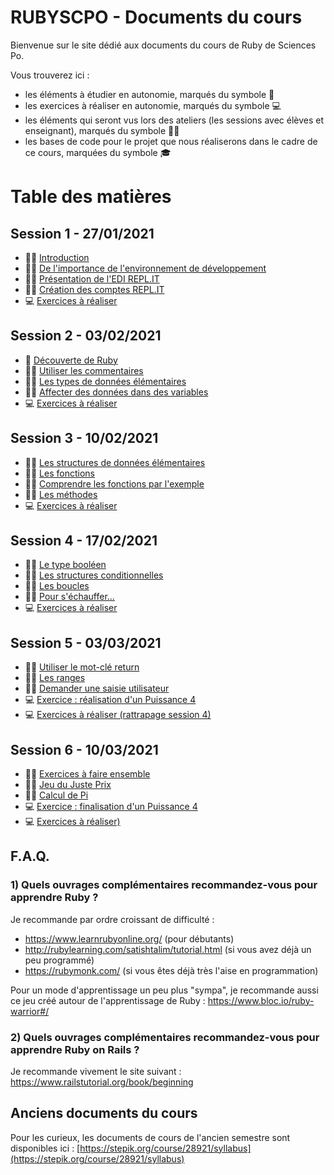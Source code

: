 # RUBYSCPO - Documents du cours

Bienvenue sur le site dédié aux documents du cours de Ruby de Sciences Po.

Vous trouverez ici :
- les éléments à étudier en autonomie, marqués du symbole 📖
- les exercices à réaliser en autonomie, marqués du symbole 💻
- les éléments qui seront vus lors des ateliers (les sessions avec élèves et enseignant), marqués du symbole 👨‍🏫
- les bases de code pour le projet que nous réaliserons dans le cadre de ce cours, marquées du symbole 🎓

# Table des matières

## Session 1 - 27/01/2021

- 👨‍🏫 [Introduction](./session01/introduction.md)
- 👨‍🏫 [De l'importance de l'environnement de développement](./session01/environnement_de_developpement.md)
- 👨‍🏫 [Présentation de l'EDI REPL.IT](./session01/presentation_repl_it.md)
- 👨‍🏫 [Création des comptes REPL.IT](./session01/creation_des_comptes_repl_it.md)
- 💻 [Exercices à réaliser](./session01/exercices.md)

## Session 2 - 03/02/2021

- 📖 [Découverte de Ruby](./session02/decouverte_de_ruby.md)
- 👨‍🏫 [Utiliser les commentaires](./session02/utiliser_les_commentaires.md)
- 👨‍🏫 [Les types de données élémentaires](./session02/types_donnees_elementaires.md)
- 👨‍🏫 [Affecter des données dans des variables](./session02/affecter_donnees_dans_variables.md)
- 💻 [Exercices à réaliser](./session02/exercices.md)

## Session 3 - 10/02/2021

- 👨‍🏫 [Les structures de données élémentaires](./session03/structures_donnees_elementaires.md)
- 👨‍🏫 [Les fonctions](./session03/les_fonctions.md)
- 👨‍🏫 [Comprendre les fonctions par l'exemple](./session03/comprendre_les_fonctions_par_exemple.md)
- 👨‍🏫 [Les méthodes](./session03/les_methodes.md)
- 💻 [Exercices à réaliser](./session03/exercices.md)

## Session 4 - 17/02/2021

- 👨‍🏫 [Le type booléen](./session04/type_booleen.md)
- 👨‍🏫 [Les structures conditionnelles](./session04/structures_conditionnelles.md)
- 👨‍🏫 [Les boucles](./session04/les_boucles.md)
- 👨‍🏫 [Pour s'échauffer...](./session04/echauffement.md)
- 💻 [Exercices à réaliser](./session04/exercices.md)

## Session 5 - 03/03/2021

- 👨‍🏫 [Utiliser le mot-clé return](./session05/return.md)
- 👨‍🏫 [Les ranges](./session05/ranges.md)
- 👨‍🏫 [Demander une saisie utilisateur](./session05/saisie_utilisateur.md)
- 💻 [Exercice : réalisation d'un Puissance 4](./session05/puissance_4.md)
- 💻 [Exercices à réaliser (rattrapage session 4)](./session05/exercices.md)

## Session 6 - 10/03/2021
- 👨‍🏫 [Exercices à faire ensemble](./session06/exercices_ensemble.md)
- 👨‍🏫 [Jeu du Juste Prix](./session06/juste_prix.md)
- 👨‍🏫 [Calcul de Pi](./session06/calculer_pi.md)
- 💻 [Exercice : finalisation d'un Puissance 4](./session06/fin_puissance_4.md)
- 💻 [Exercices à réaliser)](./session06/exercices.md)

## F.A.Q.

### 1) Quels ouvrages complémentaires recommandez-vous pour apprendre Ruby ?

Je recommande par ordre croissant de difficulté :
- https://www.learnrubyonline.org/ (pour débutants)
- http://rubylearning.com/satishtalim/tutorial.html (si vous avez déjà un peu programmé)
- https://rubymonk.com/ (si vous êtes déjà très l'aise en programmation)

Pour un mode d'apprentissage un peu plus "sympa", je recommande aussi ce jeu créé autour de l'apprentissage de Ruby : https://www.bloc.io/ruby-warrior#/

### 2) Quels ouvrages complémentaires recommandez-vous pour apprendre Ruby on Rails ?

Je recommande vivement le site suivant : https://www.railstutorial.org/book/beginning

## Anciens documents du cours

Pour les curieux, les documents de cours de l'ancien semestre sont disponibles ici : [https://stepik.org/course/28921/syllabus](https://stepik.org/course/28921/syllabus)